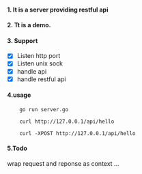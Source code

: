 #### 1. It is a server providing restful api
#### 2. Tt is a demo.
#### 3. Support

- [x] Listen http port
- [x] Listen unix sock
- [x] handle api
- [x] handle restful api

#### 4.usage

```
    go run server.go
```
```
    curl http://127.0.0.1/api/hello
```
```
    curl -XPOST http://127.0.0.1/api/hello
```

#### 5.Todo
wrap request and reponse as context
...

